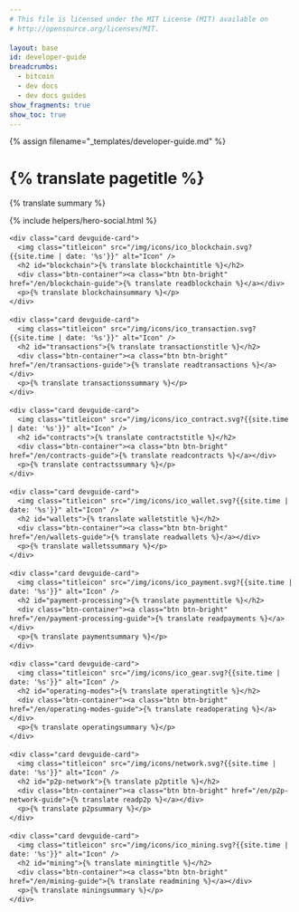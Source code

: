 ```yaml
---
# This file is licensed under the MIT License (MIT) available on
# http://opensource.org/licenses/MIT.

layout: base
id: developer-guide
breadcrumbs:
  - bitcoin
  - dev docs
  - dev docs guides
show_fragments: true
show_toc: true
---
```


{% assign filename="_templates/developer-guide.md" %}

<script>handleDevDocsRedirect(window.location.hash.substring(1).toLowerCase());</script>

<div class="hero">
  <div class="container hero-container">
    <h1>{% translate pagetitle %}</h1>
    <p class="summarytxt">{% translate summary %}</p>
    {% include helpers/hero-social.html %}
  </div>
</div>

<div class="container">
  <div class="row card-row">

    <div class="card devguide-card">
      <img class="titleicon" src="/img/icons/ico_blockchain.svg?{{site.time | date: '%s'}}" alt="Icon" />
      <h2 id="blockchain">{% translate blockchaintitle %}</h2>
      <div class="btn-container"><a class="btn btn-bright" href="/en/blockchain-guide">{% translate readblockchain %}</a></div>
      <p>{% translate blockchainsummary %}</p>
    </div>

    <div class="card devguide-card">
      <img class="titleicon" src="/img/icons/ico_transaction.svg?{{site.time | date: '%s'}}" alt="Icon" />
      <h2 id="transactions">{% translate transactionstitle %}</h2>
      <div class="btn-container"><a class="btn btn-bright" href="/en/transactions-guide">{% translate readtransactions %}</a></div>
      <p>{% translate transactionssummary %}</p>
    </div>

    <div class="card devguide-card">
      <img class="titleicon" src="/img/icons/ico_contract.svg?{{site.time | date: '%s'}}" alt="Icon" />
      <h2 id="contracts">{% translate contractstitle %}</h2>
      <div class="btn-container"><a class="btn btn-bright" href="/en/contracts-guide">{% translate readcontracts %}</a></div>
      <p>{% translate contractssummary %}</p>
    </div>

    <div class="card devguide-card">
      <img class="titleicon" src="/img/icons/ico_wallet.svg?{{site.time | date: '%s'}}" alt="Icon" />
      <h2 id="wallets">{% translate walletstitle %}</h2>
      <div class="btn-container"><a class="btn btn-bright" href="/en/wallets-guide">{% translate readwallets %}</a></div>
      <p>{% translate walletssummary %}</p>
    </div>

    <div class="card devguide-card">
      <img class="titleicon" src="/img/icons/ico_payment.svg?{{site.time | date: '%s'}}" alt="Icon" />
      <h2 id="payment-processing">{% translate paymenttitle %}</h2>
      <div class="btn-container"><a class="btn btn-bright" href="/en/payment-processing-guide">{% translate readpayments %}</a></div>
      <p>{% translate paymentsummary %}</p>
    </div>

    <div class="card devguide-card">
      <img class="titleicon" src="/img/icons/ico_gear.svg?{{site.time | date: '%s'}}" alt="Icon" />
      <h2 id="operating-modes">{% translate operatingtitle %}</h2>
      <div class="btn-container"><a class="btn btn-bright" href="/en/operating-modes-guide">{% translate readoperating %}</a></div>
      <p>{% translate operatingsummary %}</p>
    </div>

    <div class="card devguide-card">
      <img class="titleicon" src="/img/icons/network.svg?{{site.time | date: '%s'}}" alt="Icon" />
      <h2 id="p2p-network">{% translate p2ptitle %}</h2>
      <div class="btn-container"><a class="btn btn-bright" href="/en/p2p-network-guide">{% translate readp2p %}</a></div>
      <p>{% translate p2psummary %}</p>
    </div>

    <div class="card devguide-card">
      <img class="titleicon" src="/img/icons/ico_mining.svg?{{site.time | date: '%s'}}" alt="Icon" />
      <h2 id="mining">{% translate miningtitle %}</h2>
      <div class="btn-container"><a class="btn btn-bright" href="/en/mining-guide">{% translate readmining %}</a></div>
      <p>{% translate miningsummary %}</p>
    </div>

  </div>
</div>
